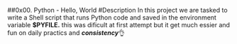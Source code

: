 ##0x00. Python - Hello, World
#Description
In this project we are tasked to write a Shell script that runs Python code and saved in the environment variable **$PYFILE.** this was dificult at first attempt but it get much essier and fun on daily practics and ***consistency***👌
